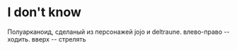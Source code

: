 # I don't know
Полуарканоид, сделаный из персонажей jojo и deltraune. влево-право -- ходить. вверх -- стрелять
